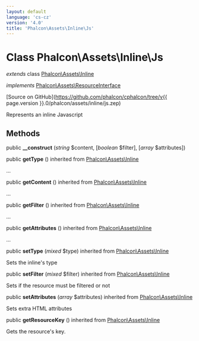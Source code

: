 ```yaml
---
layout: default
language: 'cs-cz'
version: '4.0'
title: 'Phalcon\Assets\Inline\Js'
---
```


# Class **Phalcon\Assets\Inline\Js**

*extends* class [Phalcon\Assets\Inline](Phalcon_Assets_Inline)

*implements* [Phalcon\Assets\ResourceInterface](Phalcon_Assets_ResourceInterface)

[Source on GitHub](https://github.com/phalcon/cphalcon/tree/v{{ page.version }}.0/phalcon/assets/inline/js.zep)

Represents an inline Javascript

## Methods

public **__construct** (*string* $content, [*boolean* $filter], [*array* $attributes])

public **getType** () inherited from [Phalcon\Assets\Inline](Phalcon_Assets_Inline)

...

public **getContent** () inherited from [Phalcon\Assets\Inline](Phalcon_Assets_Inline)

...

public **getFilter** () inherited from [Phalcon\Assets\Inline](Phalcon_Assets_Inline)

...

public **getAttributes** () inherited from [Phalcon\Assets\Inline](Phalcon_Assets_Inline)

...

public **setType** (*mixed* $type) inherited from [Phalcon\Assets\Inline](Phalcon_Assets_Inline)

Sets the inline's type

public **setFilter** (*mixed* $filter) inherited from [Phalcon\Assets\Inline](Phalcon_Assets_Inline)

Sets if the resource must be filtered or not

public **setAttributes** (*array* $attributes) inherited from [Phalcon\Assets\Inline](Phalcon_Assets_Inline)

Sets extra HTML attributes

public **getResourceKey** () inherited from [Phalcon\Assets\Inline](Phalcon_Assets_Inline)

Gets the resource's key.